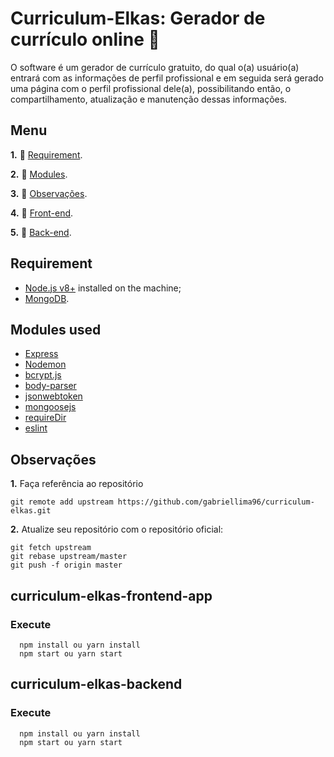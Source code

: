 # Curriculum-Elkas: **Gerador de currículo online** :memo:

O software é um gerador de currículo gratuito, do qual o(a) usuário(a) entrará com as informações de perfil 
profissional e em seguida será gerado uma página com o perfil profissional dele(a), possibilitando então,
o compartilhamento, atualização e manutenção dessas informações.

## Menu

**1.** :pushpin: [Requirement](#Requirement).

**2.** :pushpin: [Modules](#Modules-used).

**3.** :pushpin: [Observações](#Observações).

**4.** :pushpin: [Front-end](#curriculum-elkas-frontend-app).

**5.** :pushpin: [Back-end](#curriculum-elkas-backend).


## **Requirement**

* [Node.js v8+](https://nodejs.org/en/)  installed on the machine;
* [MongoDB](https://www.mongodb.com/).

## **Modules used**

* [Express](http://expressjs.com/)
* [Nodemon](https://nodemon.io/)
* [bcrypt.js](http://npm.taobao.org/package/bcryptjs)
* [body-parser](https://github.com/expressjs/body-parser)
* [jsonwebtoken](https://www.jsonwebtoken.io/)
* [mongoosejs](https://mongoosejs.com/docs/index.html)
* [requireDir](https://github.com/aseemk/requireDir)
* [eslint](https://github.com/eslint/eslint)

## Observações

**1.** Faça referência ao repositório

```
git remote add upstream https://github.com/gabriellima96/curriculum-elkas.git
```

**2.** Atualize seu repositório com o repositório oficial:

```
git fetch upstream
git rebase upstream/master
git push -f origin master
```

## **curriculum-elkas-frontend-app**

### **Execute**

```
  npm install ou yarn install
  npm start ou yarn start
```

## **curriculum-elkas-backend**

### **Execute**

```
  npm install ou yarn install
  npm start ou yarn start
```

